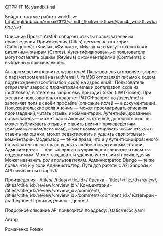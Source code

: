 СПРИНТ 16. yamdb_final

Бейдж о статусе работы workflow: https://github.com/roman7373/yamdb_final/workflows/yamdb_workflow/badge.svg

Описание
Проект YaMDb собирает отзывы пользователей на произведения. Произведения (Titles) делятся на категории (Cathegories): «Книги», «Фильмы», «Музыка»; и могут относиться к различным жанрам (Genres). Аутентифицированные пользователи могут оставлять оценки (Reviews) с комментариями (Comments) к выбранным произведениям.

Алгоритм регистрации пользователей
Пользователь отправляет запрос с параметром email на /auth/email/.
YaMDB отправляет письмо с кодом подтверждения (confirmation_code) на адрес email .
Пользователь отправляет запрос с параметрами email и confirmation_code на /auth/token/, в ответе на запрос ему приходит token (JWT-токен).
При желании пользователь отправляет PATCH-запрос на /users/me/ и заполняет поля в своём профайле (описание полей — в документации).
Пользовательские роли
Аноним — может просматривать описания произведений, читать отзывы и комментарии.
Аутентифицированный пользователь — может, как и Аноним, читать всё, дополнительно он может публиковать отзывы и ставить рейтинг произведениям (фильмам/книгам/песенкам), может комментировать чужие отзывы и ставить им оценки; может редактировать и удалять свои отзывы и комментарии.
Модератор — те же права, что и у Аутентифицированного пользователя плюс право удалять любые отзывы и комментарии.
Администратор — полные права на управление проектом и всем его содержимым. Может создавать и удалять категории и произведения. Может назначать роли пользователям.
Администратор Django — те же права, что и у роли Администратор.
Пути для работы с API
Запросы к API начинаются с /api/v1/

Произведения - /titles/, /titles/<title_id>/ Оценка - /titles/<title_id>/review/, /titles/<title_id>/review/<review_id>/ Комментарии - /titles/<title_id>/review/<review_id>/comment/, /titles/<title_id>/review/<review_id>/comment/<comment_id>/ Категории - /cathegories/ Произведениям - /genres/

Подробное описание API приводится по адресу: /static/redoc.yaml

Автор:

Романенко Роман
